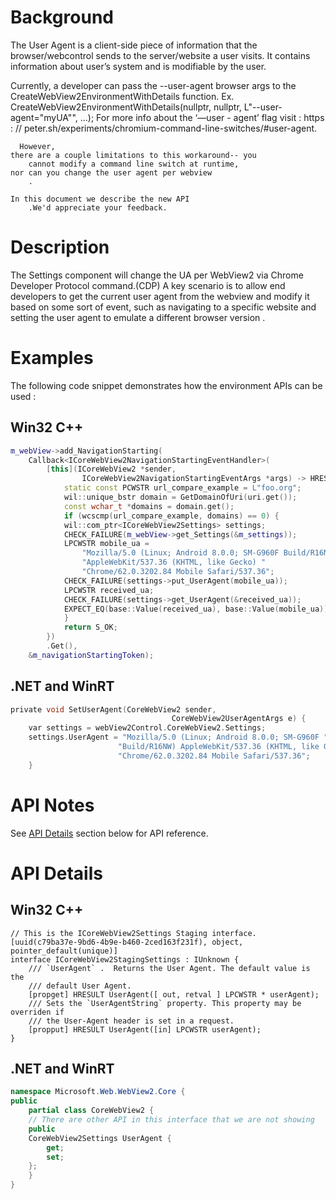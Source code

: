 # Background
The User Agent is a client-side piece of information that the browser/webcontrol sends to the server/website a user visits. 
It contains information about user’s system and is modifiable by the user.  

Currently, a developer can pass the --user-agent browser args to the CreateWebView2EnvironmentWithDetails function. 
	Ex. CreateWebView2EnvironmentWithDetails(nullptr, nullptr, L"--user-agent=\"myUA\"", ...);
For more info about the ‘—user - agent’ flag visit : https
    : // peter.sh/experiments/chromium-command-line-switches/#user-agent.

      However,
    there are a couple limitations to this workaround-- you
        cannot modify a command line switch at runtime,
    nor can you change the user agent per webview
        .

    In this document we describe the new API
        .We'd appreciate your feedback.

# Description
The Settings component will change the UA per WebView2 via Chrome Developer
    Protocol command.(CDP)
        A key scenario is to allow end developers to get the current user
agent from the webview and modify it based on some sort of event,
such as navigating to a specific website and setting the user agent to
emulate a different browser version
        .

# Examples

The following code snippet demonstrates how the environment APIs can be used
:

## Win32 C++
    
```cpp 
m_webView->add_NavigationStarting(
    Callback<ICoreWebView2NavigationStartingEventHandler>(
        [this](ICoreWebView2 *sender,
                ICoreWebView2NavigationStartingEventArgs *args) -> HRESULT {
            static const PCWSTR url_compare_example = L"foo.org";
            wil::unique_bstr domain = GetDomainOfUri(uri.get());
            const wchar_t *domains = domain.get();
            if (wcscmp(url_compare_example, domains) == 0) {
            wil::com_ptr<ICoreWebView2Settings> settings;
            CHECK_FAILURE(m_webView->get_Settings(&m_settings));
            LPCWSTR mobile_ua =
                "Mozilla/5.0 (Linux; Android 8.0.0; SM-G960F Build/R16NW) "
                "AppleWebKit/537.36 (KHTML, like Gecko) "
                "Chrome/62.0.3202.84 Mobile Safari/537.36";
            CHECK_FAILURE(settings->put_UserAgent(mobile_ua));
            LPCWSTR received_ua;
            CHECK_FAILURE(settings->get_UserAgent(&received_ua));
            EXPECT_EQ(base::Value(received_ua), base::Value(mobile_ua))
            }
            return S_OK;
        })
        .Get(),
    &m_navigationStartingToken);
``` 

## .NET and WinRT

```c #
private void SetUserAgent(CoreWebView2 sender,
                                    CoreWebView2UserAgentArgs e) {
    var settings = webView2Control.CoreWebView2.Settings;
    settings.UserAgent = "Mozilla/5.0 (Linux; Android 8.0.0; SM-G960F "
                        "Build/R16NW) AppleWebKit/537.36 (KHTML, like Gecko) "
                        "Chrome/62.0.3202.84 Mobile Safari/537.36";
    }
```

# API Notes

See [API Details](#api-details) section below for API reference.

# API Details

## Win32 C++
    
```IDL
// This is the ICoreWebView2Settings Staging interface.
[uuid(c79ba37e-9bd6-4b9e-b460-2ced163f231f), object, pointer_default(unique)]
interface ICoreWebView2StagingSettings : IUnknown {
    /// `UserAgent` .  Returns the User Agent. The default value is the
    /// default User Agent.
    [propget] HRESULT UserAgent([ out, retval ] LPCWSTR * userAgent);
    /// Sets the `UserAgentString` property. This property may be overriden if
    /// the User-Agent header is set in a request.
    [propput] HRESULT UserAgent([in] LPCWSTR userAgent);
}
``` 
## .NET and WinRT

```c#
namespace Microsoft.Web.WebView2.Core {
public
    partial class CoreWebView2 {
    // There are other API in this interface that we are not showing
    public
    CoreWebView2Settings UserAgent {
        get;
        set;
    };
    }
}
```
